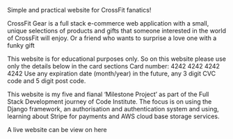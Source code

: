 Simple and practical website for CrossFit fanatics!

CrossFit Gear is a full stack e-commerce web application with a small, unique selections of products and gifts that someone interested in the world of CrossFit will enjoy. Or a friend who wants to surprise a love one with a funky gift 

This website is for educational purposes only. So on this website please use only the details below in the card sections 
Card number: 4242 4242 4242 4242
Use any expiration date (month/year) in the future, any 3 digit CVC code and 5 digit post code.

This website is my five and fianal  ‘Milestone Project’ as part of the Full Stack Development journey of Code Institute. The focus is  on using the Django framework,  an authorisation and authentication system and using, learning about  Stripe for payments and AWS cloud base storage services. 

A live website can be view on here 